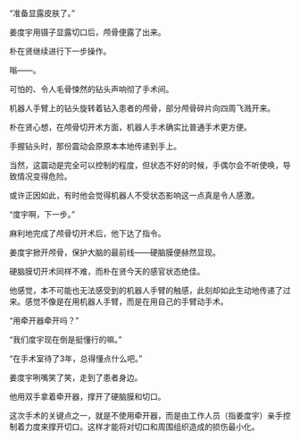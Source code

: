 “准备显露皮肤了。”

姜度宇用镊子显露切口后，颅骨便露了出来。

朴在贤继续进行下一步操作。

嗡——。

可怕的、令人毛骨悚然的钻头声响彻了手术间。

机器人手臂上的钻头旋转着钻入患者的颅骨，部分颅骨碎片向四周飞溅开来。

朴在贤心想，在颅骨切开术方面，机器人手术确实比普通手术更方便。

手握钻头时，那份震动会原原本本地传递到手上。

当然，这震动是完全可以控制的程度，但状态不好的时候，手偶尔会不听使唤，导致情况变得危险。

或许正因如此，有时他会觉得机器人不受状态影响这一点真是令人感激。

“度宇啊，下一步。”

麻利地完成了颅骨切开术后，他下达了指令。

姜度宇掀开颅骨，保护大脑的最前线——硬脑膜便赫然显现。

硬脑膜切开术同样不难，而朴在贤今天的感官状态绝佳。

他感觉，本不可能也无法感受到的机器人手臂的触感，此刻却如此生动地传递了过来。感觉不像是在用机器人手臂，而是在用自己的手臂动手术。

“用牵开器牵开吗？”

“我们度宇现在倒是挺懂行的嘛。”

“在手术室待了3年，总得懂点什么吧。”

姜度宇咧嘴笑了笑，走到了患者身边。

他用双手拿着牵开器，撑开了硬脑膜和切口。

这次手术的关键点之一，就是不使用牵开器，而是由工作人员（指姜度宇）亲手控制着力度来撑开切口。这样才能将对切口和周围组织造成的损伤最小化。